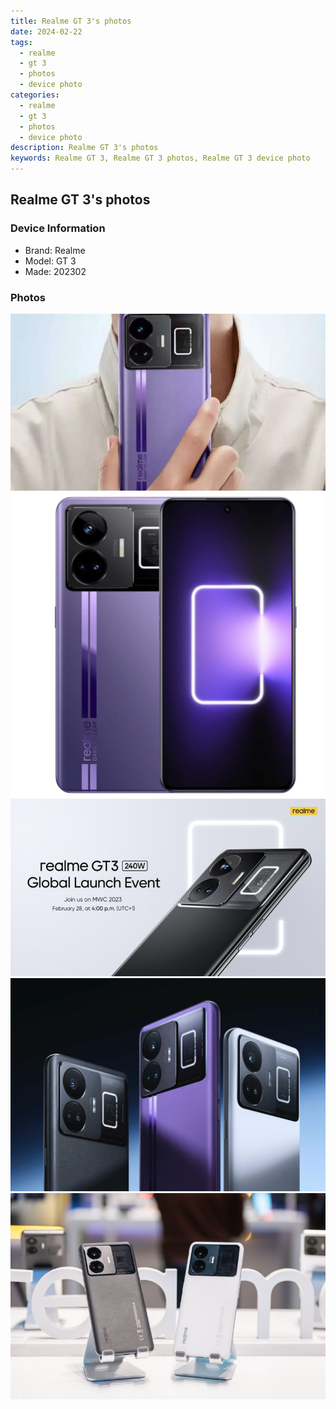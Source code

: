 ```yaml
---
title: Realme GT 3's photos
date: 2024-02-22
tags: 
  - realme
  - gt 3
  - photos
  - device photo
categories: 
  - realme
  - gt 3
  - photos
  - device photo
description: Realme GT 3's photos
keywords: Realme GT 3, Realme GT 3 photos, Realme GT 3 device photo
---
```


## Realme GT 3's photos

### Device Information

- Brand: Realme
- Model: GT 3
- Made: 202302

### Photos

![/images/best-assets/devices/realme/realme-gt-3/1.jpg](/images/best-assets/devices/realme/realme-gt-3/1.jpg)
![/images/best-assets/devices/realme/realme-gt-3/2.jpg](/images/best-assets/devices/realme/realme-gt-3/2.jpg)
![/images/best-assets/devices/realme/realme-gt-3/3.jpg](/images/best-assets/devices/realme/realme-gt-3/3.jpg)
![/images/best-assets/devices/realme/realme-gt-3/4.jpg](/images/best-assets/devices/realme/realme-gt-3/4.jpg)
![/images/best-assets/devices/realme/realme-gt-3/5.jpg](/images/best-assets/devices/realme/realme-gt-3/5.jpg)
